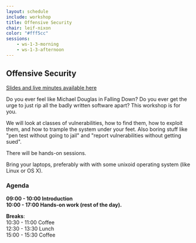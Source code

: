 ```yaml
---
layout: schedule
include: workshop
title: Offensive Security
chair: leif-nixon
color: "#fff5cc"
sessions:
    - ws-1-3-morning
    - ws-1-3-afternoon
---
```



## Offensive Security

[Slides and live minutes available here](https://drive.google.com/drive/u/0/folders/0B9tCS2R8WVYFdHhMWnQzaFdndVk)

Do you ever feel like Michael Douglas in Falling Down? Do you ever get
the urge to just rip all the badly written software apart? This
workshop is for you.

We will look at classes of vulnerabilities, how to find them, how to
exploit them, and how to trample the system under your feet. Also
boring stuff like "pen test without going to jail" and "report
vulnerabilities without getting sued".

There will be hands-on sessions.

Bring your laptops, preferably with with some unixoid operating system
(like Linux or OS X).


### Agenda

**09:00 - 10:00  Introduction  
10:00 - 17:00  Hands-on work (rest of the day).**  

**Breaks**:  
10:30 - 11:00  Coffee  
12:30 - 13:30  Lunch  
15:00 - 15:30  Coffee
